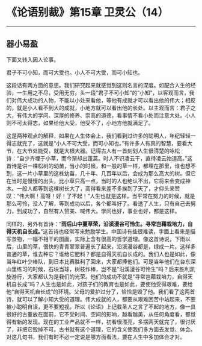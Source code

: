 # 《论语别裁》第15章 卫灵公（14）

------

## 器小易盈

下面又转入因人论事。

君子不可小知，而可大受也。小人不可大受，而可小知也。

这段话有两方面的意思。我们研究起来就感觉到这则名言的深度。如配合人生的经验，一生用之不尽，受用无穷。头一段“君子不可小知”的“小知”，以客观而言，我们对伟大成功的人物，不能以小处来看他，等他有成就才可以看出他的伟大；相反的，就是小人看不到大的成就，小地方就可以看出他的长处。以主观而言：君子之大，有伟大的学问、深厚的修养、崇高的道德，看事情不看小处而注意大处。小人则不可太得志，如果给他大受，他受不了，小地方他就满足了。

这是两种观点的解释，如果在人生体会上，我们看到过许多的聪明人，年纪轻轻一得志就完了，这就是“小人不可大受，而可小知也。”有许多人有真的智慧，要看大节，在大节处能受，就是大根大器。记得古人有一首刻划人生很清楚的咏松诗：“自少齐埋于小草，而今渐却出蓬蒿。时人不识凌云干，直待凌云始道高。”这首诗是讲一棵松树的幼苗，当小的时候，和一般的草一样，都埋在那里，谁也想不到，这一片小草里的这株幼苗，几十年、几百年以后，会成为那么高大的树。但它在当时是慢慢的出头，比小草只高一点，当时的人也绝认不出，它将来会变成神木。一般人都等到这棵树长大了，高得看来差不多挨到了天了，才仰头来赞叹：“伟大啊！高呀！好！了不起！”人生也就是这样，当平常在努力的时候，就是那么可怜，没人了解，等到成功以后，各个都叫好了。看透了人生，只有自己去努力，到成功了，自然有人赞美、喊伟大。学问也好，事业也好，都是这样。

同样的，另外有首诗：“**雨后山中蔓草荣，沿溪漫谷可怜生。寻常岂藉栽培力，自得天机自长成。**”这首诗也经常写来勉励学生。中国诗有些很难读，字面上看来是描写景物，一幅不相干的图画，实际上含有很高的哲学道理。像这首诗说，下雨以后，山里的草，很快的青青翠翠普遍长了起来，沿溪漫谷都是，绿成一片。这样多普通的草，谁去种它？谁给它肥料？都是自得天机自长成的。我们人也是如此，像当年红叶少棒队，到日本比赛胜利了回来，大家都捧他们。可是当年他们在台东深山里练习的时候，石块当球，树枝作棒，岂不是“沿溪漫谷可怜生”吗？后来胜利凯旋游行，大家都认为是我们的光荣。他们的成功不就是“寻常岂藉栽培力，自得天机自长成”吗？人生也是如此，对孩子们的教育也是如此，要使他受得艰难，要给他“自得天机自长成”的环境。父母的爱护过分了，恰恰是毁了他。我们看了这两首诗，就可以了解小知大受的道理。伟大成就的人，都要从艰难困苦中站起来，不要被小聪明自误，更不要短视。所以《论语》上记载圣人之言了不起的地方，像一具很好的古董放在面前，它不受时间、空间的影响，越看越美，从任何角度看，都觉得有新的发现。现在的工业产品就不一样，初看很漂亮，多摆两天就完了，很讨厌了，非把它毁掉不可。古书就有这个道理，它的含义使我们多方面去发觉、体会。对这几句书，我们有时不必一定说是哪方面看法，要在人生中多加体会才对。

